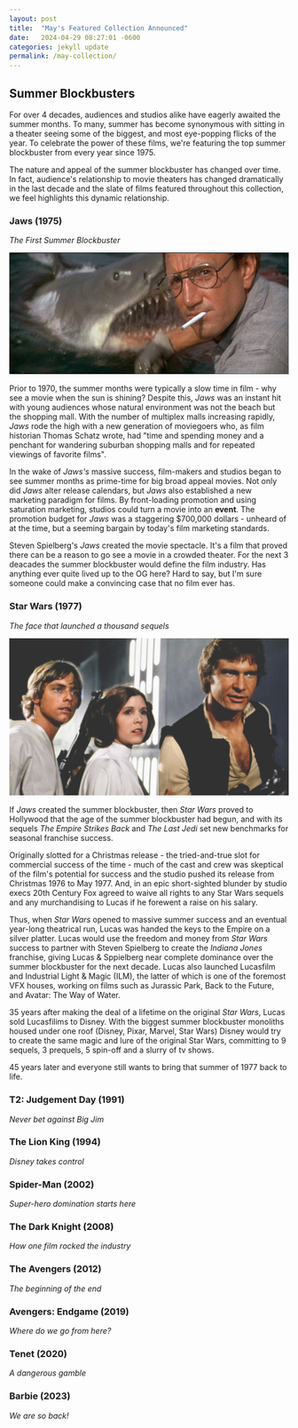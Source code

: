 ```yaml
---
layout: post
title:  "May's Featured Collection Announced"
date:   2024-04-29 08:27:01 -0600
categories: jekyll update
permalink: /may-collection/
---
```


## Summer Blockbusters

For over 4 decades, audiences and studios alike have eagerly awaited the summer months. To many, summer has become synonymous with sitting in a theater seeing some of the biggest, and most eye-popping flicks of the year. To celebrate the power of these films, we're featuring the top summer blockbuster from every year since 1975. 

The nature and appeal of the summer blockbuster has changed over time. In fact, audience's relationship to movie theaters has changed dramatically in the last decade and the slate of films featured throughout this collection, we feel highlights this dynamic relationship. 

### Jaws (1975)
*The First Summer Blockbuster*

![](/assets/images/Jaws.jpg)

Prior to 1970, the summer months were typically a slow time in film - why see a movie when the sun is shining? Despite this, *Jaws* was an instant hit with young audiences whose natural environment was not the beach but the shopping mall. With the number of multiplex malls increasing rapidly, *Jaws* rode the high with a new generation of moviegoers who, as film historian Thomas Schatz wrote, had "time and spending money and a penchant for wandering suburban shopping malls and for repeated viewings of favorite films".  

In the wake of *Jaws's* massive success, film-makers and studios began to see summer months as prime-time for big broad appeal movies. Not only did *Jaws* alter release calendars, but *Jaws* also established a new marketing paradigm for films. By front-loading promotion and using saturation marketing, studios could turn a movie into an **event**. The promotion budget for *Jaws* was a staggering $700,000 dollars - unheard of at the time, but a seeming bargain by today's film marketing standards.

Steven Spielberg's *Jaws* created the movie spectacle. It's a film that proved there can be a reason to go see a movie in a crowded theater. For the next 3 deacades the summer blockbuster would define the film industry. Has anything ever quite lived up to the OG here? Hard to say, but I'm sure someone could make a convincing case that no film ever has.

### Star Wars (1977)
*The face that launched a thousand sequels* 

![](/assets/images/Star-Wars.jpg)

If *Jaws* created the summer blockbuster, then *Star Wars* proved to Hollywood that the age of the summer blockbuster had begun, and with its sequels *The Empire Strikes Back* and *The Last Jedi* set new benchmarks for seasonal franchise success. 

Originally slotted for a Christmas release - the tried-and-true slot for commercial success of the time - much of the cast and crew was skeptical of the film's potential for success and the studio pushed its release from Christmas 1976 to May 1977. And, in an epic short-sighted blunder by studio execs 20th Century Fox agreed to waive all rights to any Star Wars sequels and any murchandising to Lucas if he forewent a raise on his salary. 

Thus, when *Star Wars* opened to massive summer success and an eventual year-long theatrical run, Lucas was handed the keys to the Empire on a silver platter. Lucas would use the freedom and money from *Star Wars* success to partner with Steven Spielberg to create the *Indiana Jones* franchise, giving Lucas & Sppielberg near complete dominance over the summer blockbuster for the next decade. Lucas also launched Lucasfilm and Industrial Light & Magic (ILM), the latter of which is one of the foremost VFX houses, working on films such as Jurassic Park, Back to the Future, and Avatar: The Way of Water. 

35 years after making the deal of a lifetime on the original *Star Wars*, Lucas sold Lucasfilims to Disney. With the biggest summer blockbuster monoliths housed under one roof (Disney, Pixar, Marvel, Star Wars) Disney would try to create the same magic and lure of the original Star Wars, committing to 9 sequels, 3 prequels, 5 spin-off and a slurry of tv shows. 

45 years later and everyone still wants to bring that summer of 1977 back to life.

### T2: Judgement Day (1991)
*Never bet against Big Jim*

### The Lion King (1994)
*Disney takes control*

### Spider-Man (2002)
*Super-hero domination starts here*

### The Dark Knight (2008)
*How one film rocked the industry*

### The Avengers (2012)
*The beginning of the end*

### Avengers: Endgame (2019)
*Where do we go from here?*

### Tenet (2020)
*A dangerous gamble*

### Barbie (2023)
*We are so back!*
